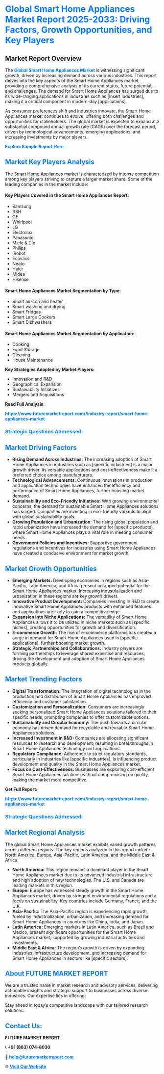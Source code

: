 <h1 style="color: #007BFF;">Global Smart Home Appliances Market Report 2025-2033: Driving Factors, Growth Opportunities, and Key Players</h1>

<section id="overview">
<h2>Market Report Overview</h2>
<p>The <a href="https://www.futuremarketreport.com//industry-report/smart-home-appliances-market" style="color: #007BFF; text-decoration: none;"><strong>Global Smart Home Appliances Market</strong></a> is witnessing significant growth, driven by increasing demand across various industries. This report delves into the key aspects of the Smart Home Appliances market, providing a comprehensive analysis of its current status, future potential, and challenges. The demand for Smart Home Appliances has surged due to its wide-ranging applications in industries such as [insert industries], making it a critical component in modern-day [applications].</p>
<p>As consumer preferences shift and industries innovate, the Smart Home Appliances market continues to evolve, offering both challenges and opportunities for stakeholders. The global market is expected to expand at a substantial compound annual growth rate (CAGR) over the forecast period, driven by technological advancements, emerging applications, and increasing investments by major players.</p>
</section>

<section id="overview">
<p><a href="https://www.futuremarketreport.com//request-sample/reportId=61118" style="color: #007BFF; text-decoration: none;"><strong>Explore Sample Report Here</strong></a></p>
</section>

<section id="key-players">
<h2 style="color: #007BFF;">Market Key Players Analysis</h2>
<p>The Smart Home Appliances market is characterized by intense competition among key players striving to capture a larger market share. Some of the leading companies in the market include:</p>
<h4>Key Players Covered in the Smart Home Appliances Report:</h4>
<ul><li>Samsung</li><li>BSH</li><li>GE</li><li>Whirlpool</li><li>LG</li><li>Electrolux</li><li>Panasonic</li><li>Miele &amp; Cie</li><li>Philips</li><li>IRobot</li><li>Ecovacs</li><li>Neato</li><li>Haier</li><li>Midea</li><li>Hisense</li></ul>
<h4>Smart Home Appliances Market Segmentation by Type:</h4>
<ul><li>Smart air-con and heater</li><li>Smart washing and drying</li><li>Smart Fridges</li><li>Smart Large Cookers</li><li>Smart Dishwashers</li></ul>

<h4>Smart Home Appliances Market Segmentation by Application:</h4>
<ul><li>Cooking</li><li>Food Storage</li><li>Cleaning</li><li>House Maintenance</li></ul>
<p><strong>Key Strategies Adopted by Market Players:</strong></p>
<ul>
<li>Innovation and R&D</li>
<li>Geographical Expansion</li>
<li>Sustainability Initiatives</li>
<li>Mergers and Acquisitions</li>
</ul>
</section>

<section>
<p><strong>Read Full Analysis: </strong></p><a href="https://www.futuremarketreport.com//industry-report/smart-home-appliances-market" style="color: #007BFF; text-decoration: none;"><strong>https://www.futuremarketreport.com//industry-report/smart-home-appliances-market</strong></a>
<h3 style="color: #007BFF;">Strategic Questions Addressed:</h3>
</section>

<section id="driving-factors">
<h2 style="color: #007BFF;">Market Driving Factors</h2>
<ul>
<li><strong>Rising Demand Across Industries:</strong> The increasing adoption of Smart Home Appliances in industries such as [specific industries] is a major growth driver. Its versatile applications and cost-effectiveness make it a preferred choice among manufacturers.</li>
<li><strong>Technological Advancements:</strong> Continuous innovations in production and application technologies have enhanced the efficiency and performance of Smart Home Appliances, further boosting market demand.</li>
<li><strong>Sustainability and Eco-Friendly Initiatives:</strong> With growing environmental concerns, the demand for sustainable Smart Home Appliances solutions has surged. Companies are investing in eco-friendly variants to align with global sustainability goals.</li>
<li><strong>Growing Population and Urbanization:</strong> The rising global population and rapid urbanization have increased the demand for [specific products], where Smart Home Appliances plays a vital role in meeting consumer needs.</li>
<li><strong>Government Policies and Incentives:</strong> Supportive government regulations and incentives for industries using Smart Home Appliances have created a conducive environment for market growth.</li>
</ul>
</section>

<section id="growth-opportunities">
<h2 style="color: #007BFF;">Market Growth Opportunities</h2>
<ul>
<li><strong>Emerging Markets:</strong> Developing economies in regions such as Asia-Pacific, Latin America, and Africa present untapped potential for the Smart Home Appliances market. Increasing industrialization and urbanization in these regions are key growth drivers.</li>
<li><strong>Innovative Product Development:</strong> Companies investing in R&D to create innovative Smart Home Appliances products with enhanced features and applications are likely to gain a competitive edge.</li>
<li><strong>Expansion into Niche Applications:</strong> The versatility of Smart Home Appliances allows it to be utilized in niche markets such as [specific niches], creating opportunities for growth and diversification.</li>
<li><strong>E-commerce Growth:</strong> The rise of e-commerce platforms has created a surge in demand for Smart Home Appliances used in [specific applications], further boosting market growth.</li>
<li><strong>Strategic Partnerships and Collaborations:</strong> Industry players are forming partnerships to leverage shared expertise and resources, driving the development and adoption of Smart Home Appliances products globally.</li>
</ul>
</section>

<section id="trending-factors">
<h2 style="color: #007BFF;">Market Trending Factors</h2>
<ul>
<li><strong>Digital Transformation:</strong> The integration of digital technologies in the production and distribution of Smart Home Appliances has improved efficiency and customer satisfaction.</li>
<li><strong>Customization and Personalization:</strong> Consumers are increasingly seeking personalized Smart Home Appliances solutions tailored to their specific needs, prompting companies to offer customizable options.</li>
<li><strong>Sustainability and Circular Economy:</strong> The push towards a circular economy has driven demand for recyclable and reusable Smart Home Appliances solutions.</li>
<li><strong>Increased Investment in R&D:</strong> Companies are allocating significant resources to research and development, resulting in breakthroughs in Smart Home Appliances technology and applications.</li>
<li><strong>Regulatory Compliance:</strong> Adherence to strict regulatory standards, particularly in industries like [specific industries], is influencing product development and quality in the Smart Home Appliances market.</li>
<li><strong>Focus on Cost-Effectiveness:</strong> Businesses are exploring cost-efficient Smart Home Appliances solutions without compromising on quality, making the market more competitive.</li>
</ul>
</section>

<section>
<p><strong>Get Full Report: </strong></p><a href="https://www.futuremarketreport.com//industry-report/smart-home-appliances-market" style="color: #007BFF; text-decoration: none;"><strong>https://www.futuremarketreport.com//industry-report/smart-home-appliances-market</strong></a>
<h3 style="color: #007BFF;">Strategic Questions Addressed:</h3>
</section>


<section id="regional-analysis">
<h2 style="color: #007BFF;">Market Regional Analysis</h2>
<p>The global Smart Home Appliances market exhibits varied growth patterns across different regions. The key regions analyzed in this report include North America, Europe, Asia-Pacific, Latin America, and the Middle East & Africa:</p>
<ul>
<li><strong>North America:</strong> This region remains a dominant player in the Smart Home Appliances market due to its advanced industrial infrastructure and high adoption of new technologies. The U.S. and Canada are leading markets in this region.</li>
<li><strong>Europe:</strong> Europe has witnessed steady growth in the Smart Home Appliances market, driven by stringent environmental regulations and a focus on sustainability. Key countries include Germany, France, and the U.K.</li>
<li><strong>Asia-Pacific:</strong> The Asia-Pacific region is experiencing rapid growth, fueled by industrialization, urbanization, and increasing demand for Smart Home Appliances in countries like China, India, and Japan.</li>
<li><strong>Latin America:</strong> Emerging markets in Latin America, such as Brazil and Mexico, present significant opportunities for the Smart Home Appliances market, supported by growing industrial activities and investments.</li>
<li><strong>Middle East & Africa:</strong> The region’s growth is driven by expanding industries, infrastructure development, and increasing demand for Smart Home Appliances in sectors like [specific sectors].</li>
</ul>
</section>

<footer>
<h2 style="color: #007BFF;">About FUTURE MARKET REPORT</h2>
<p>We are a trusted name in market research and advisory services, delivering actionable insights and strategic support to businesses across diverse industries. Our expertise lies in offering:</p>

<p>Stay ahead in today’s competitive landscape with our tailored research solutions.</p>

<h2 style="color: #007BFF;">Contact Us:</h2>
<p><strong>FUTURE MARKET REPORT</strong></p>
<p>📞 <strong>+91 (883) 074-8030</strong></p>
<p>📧 <strong><a href="mailto:help@futuremarketreport.com" style="color: #007BFF;">help@futuremarketreport.com</a></strong></p>
<p>🌐 <strong><a href="https://www.futuremarketreport.com/" style="color: #007BFF;">Visit Our Website</a></strong></p>
</footer>